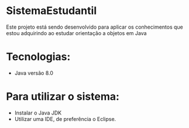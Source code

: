 # SistemaEstudantil

Este projeto está sendo desenvolvido para aplicar os conhecimentos que estou adquirindo ao estudar orientação a objetos em Java

# Tecnologias:
* Java versão 8.0

# Para utilizar o sistema:
* Instalar o Java JDK
* Utilizar uma IDE, de preferência o Eclipse.
